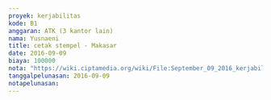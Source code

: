 ```yaml
---
proyek: kerjabilitas
kode: B1
anggaran: ATK (3 kantor lain)
nama: Yusnaeni
title: cetak stempel - Makasar
date: 2016-09-09
biaya: 100000
nota: "https://wiki.ciptamedia.org/wiki/File:September_09_2016_kerjabilitas_B1_ATK_stempel_neni.jpg"
tanggalpelunasan: 2016-09-09
notapelunasan:
---
```

